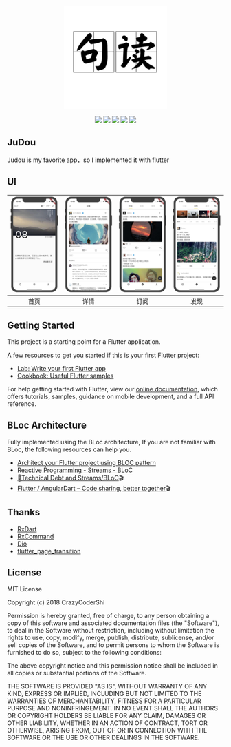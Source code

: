 <p align="center">
    <img alt="gank.io" src="https://github.com/CrazyCoderShi/judou/blob/master/assets/judou.png" width="240">
</p>
<p align="center">
  <img src="https://img.shields.io/badge/build-passing-52C434.svg">
  <img src="https://img.shields.io/badge/version-1.0.0-52C434.svg">
  <img src="https://img.shields.io/badge/flutterSdk-1.0.0-red.svg">
  <img src="https://img.shields.io/badge/language-dart2-blue.svg">
  <img src="https://img.shields.io/badge/license-MIT-orange.svg">
</p>

## JuDou

Judou is my favorite app，so I implemented it with flutter

## UI

| ![1](https://github.com/CrazyCoderShi/judou/blob/master/assets/index_page.jpg) | ![2](https://github.com/CrazyCoderShi/judou/blob/master/assets/detail_page.jpg) | ![3](https://github.com/CrazyCoderShi/judou/blob/master/assets/discovery_subscribe.jpg) | ![4](https://github.com/CrazyCoderShi/judou/blob/master/assets/discovery_page.jpg) |
| :--: | :--: | :--: | :--: |
| 首页 | 详情 | 订阅 | 发现 |

## Getting Started

This project is a starting point for a Flutter application.

A few resources to get you started if this is your first Flutter project:

- [Lab: Write your first Flutter app](https://flutter.io/docs/get-started/codelab)
- [Cookbook: Useful Flutter samples](https://flutter.io/docs/cookbook)

For help getting started with Flutter, view our
[online documentation](https://flutter.io/docs), which offers tutorials,
samples, guidance on mobile development, and a full API reference.

## BLoc Architecture

Fully implemented using the BLoc architecture,
If you are not familiar with BLoc, the following resources can help you.

- [Architect your Flutter project using BLOC pattern](https://medium.com/flutterpub/architecting-your-flutter-project-bd04e144a8f1)
- [Reactive Programming - Streams - BLoC](https://www.didierboelens.com/2018/08/reactive-programming---streams---bloc/)
- [Technical Debt and Streams/BLoC](https://www.youtube.com/watch?v=fahC3ky_zW0)🎬
- [Flutter / AngularDart – Code sharing, better together](https://www.youtube.com/watch?v=PLHln7wHgPE)🎬

## Thanks

- [RxDart](https://github.com/ReactiveX/rxdart)
- [RxCommand](https://github.com/fluttercommunity/rx_command)
- [Dio](https://github.com/flutterchina/dio)
- [flutter_page_transition](https://github.com/kalismeras61/flutter_page_transition)

## License

MIT License

Copyright (c) 2018 CrazyCoderShi

Permission is hereby granted, free of charge, to any person obtaining a copy
of this software and associated documentation files (the "Software"), to deal
in the Software without restriction, including without limitation the rights
to use, copy, modify, merge, publish, distribute, sublicense, and/or sell
copies of the Software, and to permit persons to whom the Software is
furnished to do so, subject to the following conditions:

The above copyright notice and this permission notice shall be included in all
copies or substantial portions of the Software.

THE SOFTWARE IS PROVIDED "AS IS", WITHOUT WARRANTY OF ANY KIND, EXPRESS OR
IMPLIED, INCLUDING BUT NOT LIMITED TO THE WARRANTIES OF MERCHANTABILITY,
FITNESS FOR A PARTICULAR PURPOSE AND NONINFRINGEMENT. IN NO EVENT SHALL THE
AUTHORS OR COPYRIGHT HOLDERS BE LIABLE FOR ANY CLAIM, DAMAGES OR OTHER
LIABILITY, WHETHER IN AN ACTION OF CONTRACT, TORT OR OTHERWISE, ARISING FROM,
OUT OF OR IN CONNECTION WITH THE SOFTWARE OR THE USE OR OTHER DEALINGS IN THE
SOFTWARE.
